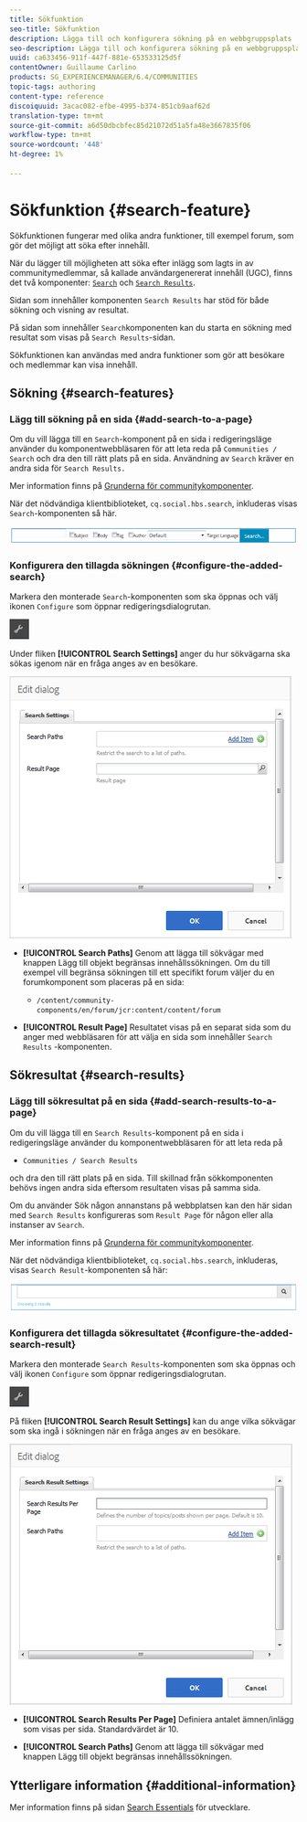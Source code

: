 ```yaml
---
title: Sökfunktion
seo-title: Sökfunktion
description: Lägga till och konfigurera sökning på en webbgruppsplats
seo-description: Lägga till och konfigurera sökning på en webbgruppsplats
uuid: ca633456-911f-447f-881e-653533125d5f
contentOwner: Guillaume Carlino
products: SG_EXPERIENCEMANAGER/6.4/COMMUNITIES
topic-tags: authoring
content-type: reference
discoiquuid: 3acac082-efbe-4995-b374-851cb9aaf62d
translation-type: tm+mt
source-git-commit: a6d50dbcbfec85d21072d51a5fa48e3667835f06
workflow-type: tm+mt
source-wordcount: '448'
ht-degree: 1%

---
```



# Sökfunktion {#search-feature}

Sökfunktionen fungerar med olika andra funktioner, till exempel forum, som gör det möjligt att söka efter innehåll.

När du lägger till möjligheten att söka efter inlägg som lagts in av communitymedlemmar, så kallade användargenererat innehåll (UGC), finns det två komponenter: [ `Search`](#search-features) och [ `Search Results`](#search-results).

Sidan som innehåller komponenten `Search Results` har stöd för både sökning och visning av resultat.

På sidan som innehåller `Search`komponenten kan du starta en sökning med resultat som visas på `Search Results`-sidan.

Sökfunktionen kan användas med andra funktioner som gör att besökare och medlemmar kan visa innehåll.

## Sökning {#search-features}

### Lägg till sökning på en sida {#add-search-to-a-page}

Om du vill lägga till en `Search`-komponent på en sida i redigeringsläge använder du komponentwebbläsaren för att leta reda på `Communities / Search` och dra den till rätt plats på en sida. Användning av `Search` kräver en andra sida för `Search Results.`

Mer information finns på [Grunderna för communitykomponenter](basics.md).

När det nödvändiga klientbiblioteket, `cq.social.hbs.search`, inkluderas visas `Search`-komponenten så här.

![chlimage_1-373](assets/chlimage_1-373.png)

### Konfigurera den tillagda sökningen {#configure-the-added-search}

Markera den monterade `Search`-komponenten som ska öppnas och välj ikonen `Configure` som öppnar redigeringsdialogrutan.

![chlimage_1-374](assets/chlimage_1-374.png)

Under fliken **[!UICONTROL Search Settings]** anger du hur sökvägarna ska sökas igenom när en fråga anges av en besökare.

![chlimage_1-375](assets/chlimage_1-375.png)

* **[!UICONTROL Search Paths]**
Genom att lägga till sökvägar med knappen Lägg till objekt begränsas innehållssökningen. Om du till exempel vill begränsa sökningen till ett specifikt forum väljer du en forumkomponent som placeras på en sida:

   * `/content/community-components/en/forum/jcr:content/content/forum`

* **[!UICONTROL Result Page]**
Resultatet visas på en separat sida som du anger med webbläsaren för att välja en sida som innehåller 
`Search Results` -komponenten.

## Sökresultat {#search-results}

### Lägg till sökresultat på en sida {#add-search-results-to-a-page}

Om du vill lägga till en `Search Results`-komponent på en sida i redigeringsläge använder du komponentwebbläsaren för att leta reda på

* `Communities / Search Results`

och dra den till rätt plats på en sida. Till skillnad från sökkomponenten behövs ingen andra sida eftersom resultaten visas på samma sida.

Om du använder Sök någon annanstans på webbplatsen kan den här sidan med `Search Results` konfigureras som `Result Page` för någon eller alla instanser av `Search`.

Mer information finns på [Grunderna för communitykomponenter](basics.md).

När det nödvändiga klientbiblioteket, `cq.social.hbs.search`, inkluderas, visas `Search Result`-komponenten så här:

![chlimage_1-376](assets/chlimage_1-376.png)

### Konfigurera det tillagda sökresultatet {#configure-the-added-search-result}

Markera den monterade `Search Results`-komponenten som ska öppnas och välj ikonen `Configure` som öppnar redigeringsdialogrutan.

![chlimage_1-377](assets/chlimage_1-377.png)

På fliken **[!UICONTROL Search Result Settings]** kan du ange vilka sökvägar som ska ingå i sökningen när en fråga anges av en besökare.

![chlimage_1-378](assets/chlimage_1-378.png)

* **[!UICONTROL Search Results Per Page]**
Definiera antalet ämnen/inlägg som visas per sida. Standardvärdet är 10.

* **[!UICONTROL Search Paths]**
Genom att lägga till sökvägar med knappen Lägg till objekt begränsas innehållssökningen.

## Ytterligare information {#additional-information}

Mer information finns på sidan [Search Essentials](search-implementation.md) för utvecklare.
